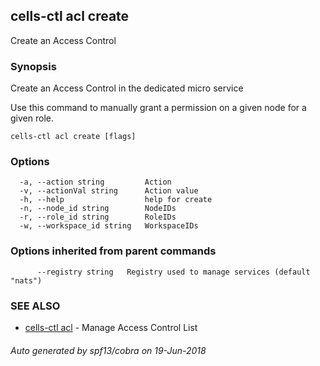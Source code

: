 ## cells-ctl acl create

Create an Access Control

### Synopsis

Create an Access Control in the dedicated micro service

Use this command to manually grant a permission on a given node for a given role.



```
cells-ctl acl create [flags]
```

### Options

```
  -a, --action string         Action
  -v, --actionVal string      Action value
  -h, --help                  help for create
  -n, --node_id string        NodeIDs
  -r, --role_id string        RoleIDs
  -w, --workspace_id string   WorkspaceIDs
```

### Options inherited from parent commands

```
      --registry string   Registry used to manage services (default "nats")
```

### SEE ALSO

* [cells-ctl acl](cells-ctl-acl)	 - Manage Access Control List

###### Auto generated by spf13/cobra on 19-Jun-2018

